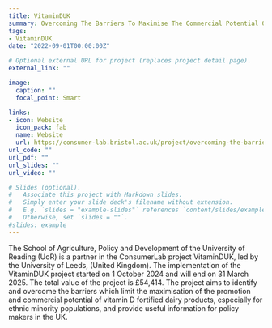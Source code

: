 ```yaml
---
title: VitaminDUK
summary: Overcoming The Barriers To Maximise The Commercial Potential Of Vitamin D Fortified Dairy Products In The United Kingdom
tags:
- VitaminDUK
date: "2022-09-01T00:00:00Z"

# Optional external URL for project (replaces project detail page).
external_link: ""

image:
  caption: ""
  focal_point: Smart

links:
- icon: Website
  icon_pack: fab  
  name: Website
  url: https://consumer-lab.bristol.ac.uk/project/overcoming-the-barriers-to-maximise-the-commercial-potential-of-vitamin-d-fortified-dairy-products-in-the-united-kingdom/
url_code: ""
url_pdf: ""
url_slides: ""
url_video: ""

# Slides (optional).
#   Associate this project with Markdown slides.
#   Simply enter your slide deck's filename without extension.
#   E.g. `slides = "example-slides"` references `content/slides/example-slides.md`.
#   Otherwise, set `slides = ""`.
#slides: example
---
```


The School of Agriculture, Policy and Development of the University of Reading (UoR) is a partner in the ConsumerLab project VitaminDUK, led by the University of Leeds, (United Kingdom). The implementation of the VitaminDUK project started on 1 October 2024 and will end on 31 March 2025. The total value of the project is £54,414. The project aims to identify and overcome the barriers which limit the maximisation of the promotion and commercial potential of vitamin D fortified dairy products, especially for ethnic minority populations, and provide useful information for policy makers in the UK.